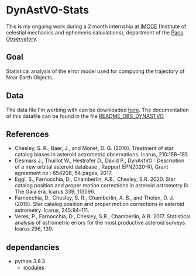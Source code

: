 # DynAstVO-Stats

This is my ongoing work during a 2 month internship at [IMCCE](https://www.imcce.fr) (Institute of celestial mechanics and ephemeris calculations), department of the [Paris Observatory](https://www.observatoiredeparis.psl.eu/-imcce-.html).

## Goal

Statistical analysis of the error model used for computing the trajectory of Near Earth Objects.

## Data

The data file I'm working with can be downloaded [here](https://mega.nz/file/PIo1hLxC#uJ_MsFBDQrRrevUA0FSPN0M00bgvA8iV0XMQ1yIsdys).
The documentation of this datafile can be found in the file [README_OBS_DYNASTVO](README_OBS_DYNASTVO.txt)

## References

- Chesley, S. R., Baer, J., and Monet, D. G. (2010). Treatment of star catalog biases in asteroid astrometric observations. Icarus, 210:158–181.
- Desmars J., Thuillot W., Hestrofer D., David P., DynAstVO : Description of a new orbital asteroid database , Rapport EPN2020-RI, Grant agreement no : 654208, 54 pages, 2017.
- Eggl, S., Farnocchia, D., Chamberlin, A.B., Chesley, S.R. 2020. Star catalog position and proper motion corrections in asteroid astrometry II: The Gaia era. Icarus 339, 113596.
- Farnocchia, D., Chesley, S. R., Chamberlin, A. B., and Tholen, D. J. (2015). Star catalog position and proper motion corrections in asteroid astrometry. Icarus, 245:94–111.
- Veres, P., Farnocchia, D., Chesley, S.R., Chamberlin, A.B. 2017. Statistical analysis of astrometric errors for the most productive asteroid surveys. Icarus 296, 139.

## dependancies

- python 3.8.3
  - [modules](requirements.txt)
